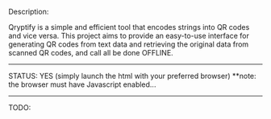 
Description: 

  Qryptify is a simple and efficient tool that encodes strings into QR codes and vice versa.
  This project aims to provide an easy-to-use interface for generating QR codes from text data
  and retrieving the original data from scanned QR codes, and call all be done OFFLINE.

-----------------------

STATUS: YES (simply launch the html with your preferred browser) 
  **note: the browser must have Javascript enabled...

-----------------------

TODO:
